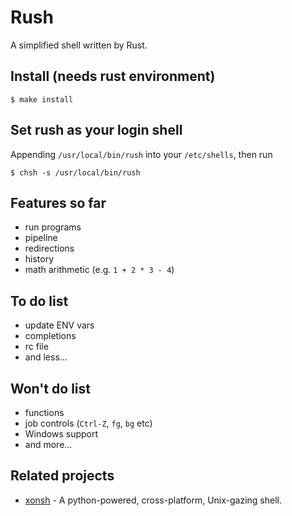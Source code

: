 # Rush

A simplified shell written by Rust.


## Install (needs rust environment)

```
$ make install
```


## Set rush as your login shell

Appending `/usr/local/bin/rush` into your `/etc/shells`, then run
```
$ chsh -s /usr/local/bin/rush
```


## Features so far

- run programs
- pipeline
- redirections
- history
- math arithmetic (e.g. `1 + 2 * 3 - 4`)


## To do list

- update ENV vars
- completions
- rc file
- and less...


## Won't do list

- functions
- job controls (`Ctrl-Z`, `fg`, `bg` etc)
- Windows support
- and more...


## Related projects

- [xonsh](https://github.com/xonsh/xonsh) - A python-powered, cross-platform,
Unix-gazing shell.
